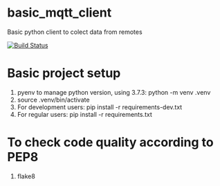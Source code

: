 # basic_mqtt_client
Basic python client to colect data from remotes

[![Build Status](https://travis-ci.com/marcelodelfiore/basic_mqtt_client.svg?token=b255Cyiz8uyzVLU5eN1s&branch=master)](https://travis-ci.com/marcelodelfiore/basic_mqtt_client)

# Basic project setup
1. pyenv to manage python version, using 3.7.3: python -m venv .venv
2. source .venv/bin/activate
3. For development users: pip install -r requirements-dev.txt 
4. For regular users: pip install -r requirements.txt

# To check code quality according to PEP8
1. flake8